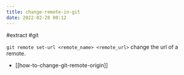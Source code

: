 ```yaml
---
title: change-remote-in-git
date: 2022-02-28 00:12
---
```


#extract
#git

`git remote set-url <remote_name> <remote_url>` change the url of a remote.

- [[how-to-change-git-remote-origin]]
